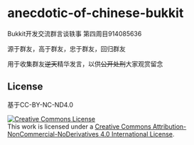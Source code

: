 # anecdotic-of-chinese-bukkit
Bukkit开发交流群言谈轶事 第四周目914085636

源于群友，高于群友，忠于群友，回归群友

用于收集群友~~逆天~~精华发言，以供~~公开处刑~~大家观赏留念

## License

基于CC-BY-NC-ND4.0

<a rel="license" href="http://creativecommons.org/licenses/by-nc-nd/4.0/"><img alt="Creative Commons License" style="border-width:0" src="https://i.creativecommons.org/l/by-nc-nd/4.0/88x31.png" /></a><br />This work is licensed under a <a rel="license" href="http://creativecommons.org/licenses/by-nc-nd/4.0/">Creative Commons Attribution-NonCommercial-NoDerivatives 4.0 International License</a>.
